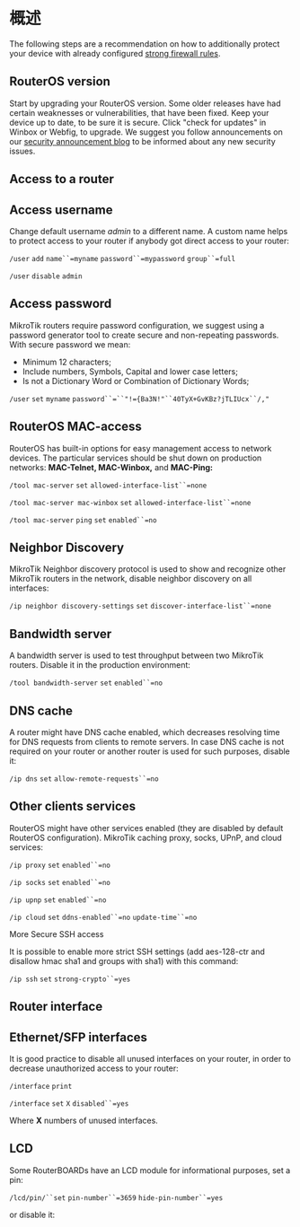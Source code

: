 # 概述

The following steps are a recommendation on how to additionally protect your device with already configured [strong firewall rules](https://help.mikrotik.com/docs/display/ROS/Building+Your+First+Firewall).

## RouterOS version

Start by upgrading your RouterOS version. Some older releases have had certain weaknesses or vulnerabilities, that have been fixed. Keep your device up to date, to be sure it is secure. Click "check for updates" in Winbox or Webfig, to upgrade. We suggest you follow announcements on our [security announcement blog](https://blog.mikrotik.com/) to be informed about any new security issues.

## Access to a router

## Access username

Change default username _admin_ to a different name. A custom name helps to protect access to your router if anybody got direct access to your router: 

`/user` `add` `name``=myname` `password``=mypassword` `group``=full`

`/user` `disable` `admin`

## Access password

MikroTik routers require password configuration, we suggest using a password generator tool to create secure and non-repeating passwords. With secure password we mean:

-   Minimum 12 characters;
-   Include numbers, Symbols, Capital and lower case letters;
-   Is not a Dictionary Word or Combination of Dictionary Words;

`/user` `set` `myname` `password``=``"!={Ba3N!"``40TуX+GvKBz?jTLIUcx``/,"`

## RouterOS MAC-access

RouterOS has built-in options for easy management access to network devices. The particular services should be shut down on production networks: **MAC-Telnet, MAC-Winbox,** and **MAC-Ping:**

`/tool mac-server` `set` `allowed-interface-list``=none`

`/tool mac-server mac-winbox` `set` `allowed-interface-list``=none`

`/tool mac-server` `ping` `set` `enabled``=no`

## Neighbor Discovery

MikroTik Neighbor discovery protocol is used to show and recognize other MikroTik routers in the network, disable neighbor discovery on all interfaces:

`/ip neighbor discovery-settings` `set` `discover-interface-list``=none`

## Bandwidth server

A bandwidth server is used to test throughput between two MikroTik routers. Disable it in the production environment:

`/tool bandwidth-server` `set` `enabled``=no`

## DNS cache

A router might have DNS cache enabled, which decreases resolving time for DNS requests from clients to remote servers. In case DNS cache is not required on your router or another router is used for such purposes, disable it:

`/ip dns` `set` `allow-remote-requests``=no`

## Other clients services

RouterOS might have other services enabled (they are disabled by default RouterOS configuration). MikroTik caching proxy, socks, UPnP, and cloud services:

`/ip proxy` `set` `enabled``=no`

`/ip socks` `set` `enabled``=no`

`/ip upnp` `set` `enabled``=no`

`/ip cloud` `set` `ddns-enabled``=no` `update-time``=no`

More Secure SSH access

It is possible to enable more strict SSH settings (add aes-128-ctr and disallow hmac sha1 and groups with sha1) with this command:

`/ip ssh` `set` `strong-crypto``=yes`

## Router interface

## Ethernet/SFP interfaces

It is good practice to disable all unused interfaces on your router, in order to decrease unauthorized access to your router:

`/interface` `print`

`/interface` `set` `X` `disabled``=yes`

Where **X** numbers of unused interfaces.

## LCD

Some RouterBOARDs have an LCD module for informational purposes, set a pin:

`/lcd/pin/``set` `pin-number``=3659` `hide-pin-number``=yes`

or disable it:

```

```